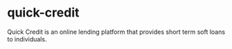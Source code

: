 # quick-credit
Quick Credit is an online lending platform that provides short term soft loans to individuals.
